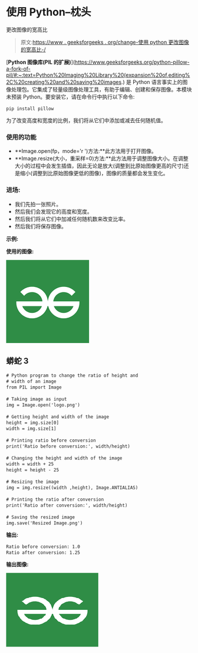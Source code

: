 # 使用 Python–枕头

更改图像的宽高比

> 原文:[https://www . geeksforgeeks . org/change-使用 python 更改图像的宽高比-/](https://www.geeksforgeeks.org/change-the-ratio-between-width-and-height-of-an-image-using-python-pillow/)

[**Python 图像库(PIL 的扩展)**](https://www.geeksforgeeks.org/python-pillow-a-fork-of-pil/#:~:text=Python%20Imaging%20Library%20(expansion%20of,editing%2C%20creating%20and%20saving%20images.) 是 Python 语言事实上的图像处理包。它集成了轻量级图像处理工具，有助于编辑、创建和保存图像。本模块未预装 Python。要安装它，请在命令行中执行以下命令:

```
pip install pillow
```

为了改变高度和宽度的比例，我们将从它们中添加或减去任何随机值。

### 使用的功能

*   **Image.open(fp，mode='r ')方法:**此方法用于打开图像。
*   **Image.resize(大小，重采样=0)方法:**此方法用于调整图像大小。在调整大小的过程中会发生插值，因此无论是放大(调整到比原始图像更高的尺寸)还是缩小(调整到比原始图像更低的图像)，图像的质量都会发生变化。

### **进场:**

*   我们先拍一张照片。
*   然后我们会发现它的高度和宽度。
*   然后我们将从它们中加减任何随机数来改变比率。
*   然后我们将保存图像。

**示例:**

**使用的图像:**

![](img/4dbb0f54608329250455b44fecfb5652.png)

## 蟒蛇 3

```
# Python program to change the ratio of height and
# width of an image 
from PIL import Image

# Taking image as input
img = Image.open('logo.png')

# Getting height and width of the image
height = img.size[0]
width = img.size[1]

# Printing ratio before conversion
print('Ratio before conversion:', width/height)

# Changing the height and width of the image
width = width + 25
height = height - 25

# Resizing the image
img = img.resize((width ,height), Image.ANTIALIAS)

# Printing the ratio after conversion
print('Ratio after conversion:', width/height)

# Saving the resized image
img.save('Resized Image.png')
```

**输出:**

```
Ratio before conversion: 1.0
Ratio after conversion: 1.25
```

**输出图像:**

![](img/f1cdf813fc771ad34b59a6ede5c06bf6.png)